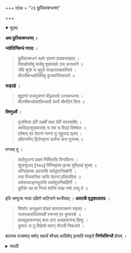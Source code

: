 +++
title = "२३ छुरिकाबन्धनम्"

+++

<details open><summary>मूलम्</summary>

**अथ छुरिकाबन्धनम् ।**

**ज्योतिर्निबन्धे नारदः** ।

> छुरिकाबन्धनं वक्ष्ये नृपाणां प्राक्करग्रहात् ।  
विवाहोक्तेषु मासेषु शुक्लपक्षे ऽप्य् अनस्तगे ॥  
जीवे शुक्रे च भूपुत्रे चन्द्रताराबलान्विते ।  
मौञ्जीबन्धर्क्षतिथिषु कुजवर्जितवासरे ॥

**सङ्ग्रहे** ।

> शूद्राणां राजपुत्राणां मौञ्ज्यभावे ऽस्त्रबन्धनम् ।  
मौञ्जीबन्धोक्ततिथ्यादौ कार्यं भौमदिनं विना ॥

**विष्णुधर्मे** ।

> पूजयित्वा हरिं लक्ष्मीं तथा देवीं सरस्वतीम् ।  
स्वविद्यासूत्रकारांश् च स्वां च विद्यां विशेषतः ॥  
एतेषाम् एव देवानां नाम्ना तु जुहुयाद् घृतम् ।  
दक्षिणाभिर् द्विजेन्द्राणां कर्तव्यं चात्र पूजनम् ॥

मन्त्रस् तु ।

> सर्वायुधानां प्रथमं निर्मितासि पिनाकिना ।  
शूलायुधाद् **[१०८]** विनिष्कृष्य कृत्वा मुष्टिग्रहं शुभम् ॥  
चण्डिकायाः प्रदत्तासि सर्वदुष्टनिबर्हणी ।  
तया विस्तारिता चासि देवानां प्रतिपादिता ॥  
सर्वसत्त्वाङ्गभूतासि सर्वाशुभनिबर्हिणी ।  
छुरिके रक्ष मां नित्यं शान्तिं यच्छ नमो ऽस्तु ते ॥

इति सम्पूज्य नत्वा दक्षिणे कटिभागे बध्नीयात् । **अपरार्के वृद्धशातातपः** ।

> शिशोर् अभ्युक्षणं प्रोक्तं बालस्याचमनं स्मृतम् ।  
जलस्थलादिसंस्पर्शे स्नानम् एव कुमारके ॥  
प्राक्चूडाकरणाद् बालः प्राग् अन्नप्राशनाच् छिशुः ।  
कुमारः स तु विज्ञेयो यावन् मौञ्जी निबध्यते ।

बालस्य पञ्चमाद् वर्षाद् रक्षार्थं शौचम् आदिशेद् इत्यादि मत्कृते **निर्णयसिन्धौ** ज्ञेयम् ।

</details>

<details><summary>मराठी</summary>

यानन्तर छुरिका (सुरी ) बन्धन साङ्गतोः-- 

याविषयी ज्योतिनिबन्धात नारद ह्मणतो, "शूद्रराजाम्स विवाहाच्या पूर्वी कर्तव्य असें छुरिकाबन्धन साङ्गतो. हे लग्नास उक्त अशा महिन्याम्त शुक्लपक्षाम्त गुरु, शुक्र, मङ्गळ हे अस्तङ्गत नसताम्, व चन्द्र, तारा इत्यादिकाञ्चे बल पाहून मङ्गळवार वज्र्य करून मुञ्जीस साङ्गितलेल्या नक्षत्र, तिथि, व वार यांवर करावें." सङ्ग्रह नामक ग्रन्थाम्त "शूद, व तज्जातीय राजपुत्र याम्स मुञ्जीच्या अभावीं छुरिकाबन्धन करणे विहित आहे. ते मुञ्जीस उक्त नक्षत्रतिथ्यादिकांवर भौमवार वर्जून करावेम्, " असे साङ्गितले आहे. विष्णुधर्मात "हरि, लक्ष्मी, सरस्वति, व स्वविद्येचे सूत्रकार, आणि आपली विद्या याञ्चे पूजन करून, त्याञ्च्या नाममन्त्राने धृतहोम करावा. दक्षिणादिक देऊन ब्राह्मणाञ्ची पूजा करावी. नन्तर छुरिकाबन्धन करावें," असे साङ्गितले आहे. तिच्या बन्धनाचे मन्त्र-"सर्वायुधानां प्रथम निर्मितासि पिनाकिना ॥ शूलायुधाद्विनिष्कृष्य कृखा मुष्टिग्रहं शुभम् ॥ १ ॥ चं डिकायाः प्रदत्तासि सर्वदुष्टनिवर्हिणी ॥ तया विस्तारिता चासि देवानां प्रतिपा दिता ॥२॥ सर्वसत्त्वाङ्गभूतासि सर्वाशुभनिवर्हिणी ॥ छुरिक रक्ष मां नित्यं शा. न्ति यच्छ नमोऽस्तु ते" ॥ ३ ॥ या मन्त्रानी सुरीचे पूजन करून ती कमरेच्या उ. जव्या भागी बान्धावी. हा छुरिकाबन्धनसम्ङ्कार झाल्यावर त्याने नियमाने वागावे. मुलाम्स लहानपणीञ्चे नियम, अपरार्कग्रन्थाम्त वृद्धशातप साङ्गतो,-" उच्छिष्टादिस्पर्श किंवा दुसरें कांहीं स्नानाचे निमित्त झाले असताम्, स्नानाबद्दल शिशूस प्रोक्षण, व बालाम्स आ चमन, विहित आहे. अस्पृश्यस्पर्श झाल्यास कुमाराने स्नान करावे, असे प्राचीन ऋषीनी साङ्गितले आहे. मुलास अन्नप्राशनसंस्कार होईपर्यन्त, किंवा पुरुषाम्स ( वा, व स्त्रियाम्स ७ वा महिना होई तोपर्यम्त शिशु, व चौल होईपर्यम्त किंवा तीन वर्षे होत तोपर्यम्त बाल, आणि मुम्ज (शूद्राम छुरिकाबन्धन ) होईपर्यम्त कुमार, अशा सञ्ज्ञा आहेत. बालास ५ व्या वर्षा पासून त्याचे रक्षण होण्याकरितां हातपाय धुण्यास, व अन्य शौच वगैरे करण्याम ला वावेम्. एतत्सम्बन्धी विशेष मत्कृत निर्णयसिन्धूत पहावा ॥

इति श्रीशूद्रधर्मतत्त्वप्रकाशे छुरिकाबन्धनप्रयोगः समाप्तः ॥
</details>